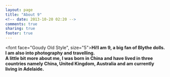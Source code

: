 ```yaml
---
layout: page
title: "About 9"
<!-- date: 2013-10-20 02:20 -->
comments: true
sharing: true
footer: true
---
```

<font face="Goudy Old Style", size="5">**Hi!I am 9, a big fan of Blythe dolls. I am also into photography and travelling.  
A little bit more about me, I was born in China and have lived in three countries namely China, United Kingdom, Australia and am currently living in Adelaide.** </font>